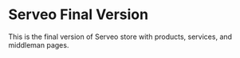 # Serveo Final Version

This is the final version of Serveo store with products, services, and middleman pages.